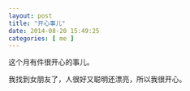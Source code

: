 ```yaml
---
layout: post
title: "开心事儿"
date: 2014-08-20 15:49:25
categories: [ me ]
---
```


这个月有件很开心的事儿。

<!-- more -->

我找到女朋友了，人很好又聪明还漂亮，所以我很开心。
